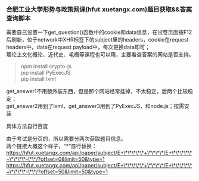 ### 合肥工业大学形势与政策网课(hfut.xuetangx.com)题目获取&&答案查询脚本  
  
需要自己设置一下get_question()函数中的cookie和data信息，在试卷页面按F12后刷新，位于network中XHR标签下的subject里的headers，cookie在request headers中，data在request payload中，每次更换data即可；  
理论上文化概论、近代史、毛概等课程也可以用，主要看查答案的网站是否支持。


>npm install crypto-js  
pip install PyExecJS  
pip install lxml  

get_answer1不用额外装东西，但是那个网站经常挂掉，不太稳定，后两个比较稳定；  
get_answer2用到了lxml，get_answer3用到了PyExecJS，和node.js；按需安装  

具体方法自行百度

由于考试是分页的，所以需要分两次获取题目信息。  
两个链接大概这个样子，“\*”自行替换：
https://hfut.xuetangx.com/api/paper/subject/E+\*\*\*\*\*+\*\*\*\*/E+\*\*\*\*\*+\*\*\*\*-\*\*/?offset=0&limit=50&type=1  
https://hfut.xuetangx.com/api/paper/subject/E+\*\*\*\*\*+\*\*\*\*/E+\*\*\*\*\*+\*\*\*\*-\*\*/?offset=50&limit=50&type=1
